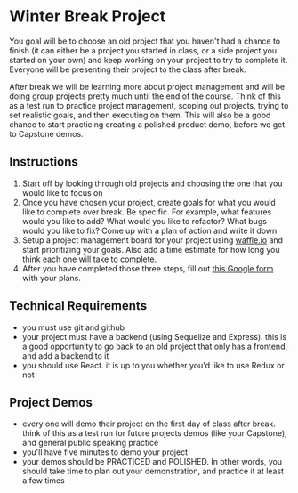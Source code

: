 # Winter Break Project
You goal will be to choose an old project that you haven't had a chance to finish (it can either be a project you started in class, or a side project you started on your own) and keep working on your project to try to complete it. Everyone will be presenting their project to the class after break.

After break we will be learning more about project management and will be doing group projects pretty much until the end of the course. Think of this as a test run to practice project management, scoping out projects, trying to set realistic goals, and then executing on them. This will also be a good chance to start practicing creating a polished product demo, before we get to Capstone demos.

## Instructions
1. Start off by looking through old projects and choosing the one that you would like to focus on
1. Once you have chosen your project, create goals for what you would like to complete over break. Be specific. For example, what features would you like to add? What would you like to refactor? What bugs would you like to fix? Come up with a plan of action and write it down.
1. Setup a project management board for your project using [waffle.io](https://waffle.io/) and start prioritizing your goals. Also add a time estimate for how long you think each one will take to complete.
1. After you have completed those three steps, fill out [this Google form](https://docs.google.com/forms/d/e/1FAIpQLSdSh9DlmwXQSftpliSh8U9HbmfQAqMODnfqRm2uh6Yl22bZ7A/viewform) with your plans.

## Technical Requirements
- you must use git and github
- your project must have a backend (using Sequelize and Express). this is a good opportunity to go back to an old project that only has a frontend, and add a backend to it
- you should use React. it is up to you whether you'd like to use Redux or not

## Project Demos
- every one will demo their project on the first day of class after break. think of this as a test run for future projects demos (like your Capstone), and general public speaking practice
- you'll have five minutes to demo your project
- your demos should be PRACTICED and POLISHED. In other words, you should take time to plan out your demonstration, and practice it at least a few times
